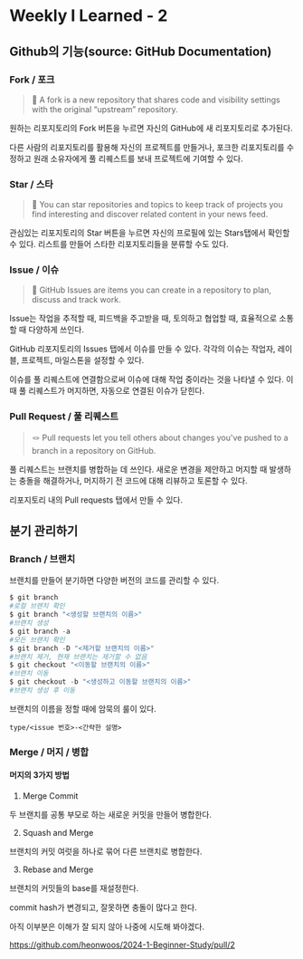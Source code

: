 # Weekly I Learned - 2

## Github의 기능(source: GitHub Documentation)
### Fork / 포크
>🍴 A fork is a new repository that shares code and visibility settings with the original “upstream” repository.

원하는 리포지토리의 Fork 버튼을 누르면 자신의 GitHub에 새 리포지토리로 추가된다.

다른 사람의 리포지토리를 활용해 자신의 프로젝트를 만들거나, 포크한 리포지토리를 수정하고 원래 소유자에게 풀 리퀘스트를 보내 프로젝트에 기여할 수 있다.

### Star / 스타
>🌟 You can star repositories and topics to keep track of projects you find interesting and discover related content in your news feed.

관심있는 리포지토리의 Star 버튼을 누르면 자신의 프로필에 있는 Stars탭에서 확인할 수 있다. 리스트를 만들어 스타한 리포지토리들을 분류할 수도 있다.
### Issue / 이슈
>🚨 GitHub Issues are items you can create in a repository to plan, discuss and track work.   

Issue는 작업을 추적할 때, 피드백을 주고받을 때, 토의하고 협업할 때, 효율적으로 소통할 때 다양하게 쓰인다.

GitHub 리포지토리의 Issues 탭에서 이슈를 만들 수 있다. 각각의 이슈는 작업자, 레이블, 프로젝트, 마일스톤을 설정할 수 있다.

이슈를 풀 리퀘스트에 연결함으로써 이슈에 대해 작업 중이라는 것을 나타낼 수 있다. 이때 풀 리퀘스트가 머지하면, 자동으로 연결된 이슈가 닫힌다.

### Pull Request / 풀 리퀘스트
>🪢 Pull requests let you tell others about changes you've pushed to a branch in a repository on GitHub.

풀 리퀘스트는 브랜치를 병합하늗 데 쓰인다. 새로운 변경을 제안하고 머지할 때 발생하는 충돌을 해결하거나, 머지하기 전 코드에 대해 리뷰하고 토론할 수 있다.

리포지토리 내의 Pull requests 탭에서 만들 수 있다.

## 분기 관리하기

### Branch / 브랜치

브랜치를 만들어 분기하면 다양한 버전의 코드를 관리할 수 있다.

```powershell
$ git branch
#로컬 브랜치 확인
$ git branch "<생성할 브랜치의 이름>"
#브랜치 생성
$ git branch -a
#모든 브랜치 확인
$ git branch -D "<제거할 브랜치의 이름>"
#브랜치 제거, 현재 브랜치는 제거할 수 없음
$ git checkout "<이동할 브랜치의 이름>"
#브랜치 이동
$ git checkout -b "<생성하고 이동할 브랜치의 이름>"
#브랜치 생성 후 이동
```
브랜치의 이름을 정할 때에 암묵의 룰이 있다.

    type/<issue 번호>-<간략한 설명>


### Merge / 머지 / 병합

#### 머지의 3가지 방법
1. Merge Commit

두 브랜치를 공통 부모로 하는 새로운 커밋을 만들어 병합한다.

2. Squash and Merge

브랜치의 커밋 여럿을 하나로 묶어 다른 브랜치로 병합한다.

3. Rebase and Merge

브랜치의 커밋들의 base를 재설정한다.

commit hash가 변경되고, 잘못하면
충돌이 많다고 한다.

아직 이부분은 이해가 잘 되지 않아 나중에 시도해 봐야겠다.

<https://github.com/heonwoos/2024-1-Beginner-Study/pull/2>
